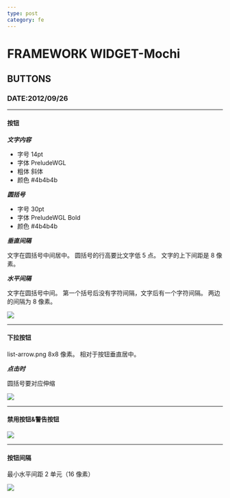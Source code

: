 ```yaml
---
type: post
category: fe
---
```


# FRAMEWORK WIDGET-Mochi

## BUTTONS

### DATE:2012/09/26

---

#### 按钮

**_文字内容_**

- 字号 14pt
- 字体 PreludeWGL
- 粗体 斜体
- 颜色 #4b4b4b

**_圆括号_**

- 字号 30pt
- 字体 PreludeWGL Bold
- 颜色 #4b4b4b

**_垂直间隔_**

文字在圆括号中间居中。
圆括号的行高要比文字低 5 点。
文字的上下间距是 8 像素。

**_水平间隔_**

文字在圆括号中间。
第一个括号后没有字符间隔，文字后有一个字符间隔。
两边的间隔为 8 像素。

![](https://mmbiz.qlogo.cn/mmbiz/aEj0pBet08t8XWyBXodZAYbVyVuyq5OktnQEwveBUqRV9ia4MGzZPoTbWNJGOmLick5G0PGBiaOeO16XZwYiavphqQ/0?wx_fmt=png)

---

#### 下拉按钮

list-arrow.png 8x8 像素。
相对于按钮垂直居中。

**_点击时_**

圆括号要对应伸缩

![](https://mmbiz.qlogo.cn/mmbiz/aEj0pBet08t8XWyBXodZAYbVyVuyq5OkJ4zUVPUoP6Ill5YBszmkQdv7tNibS4icXf5TS0oMPOZyhjxgWQ20Em5w/0?wx_fmt=png)

---

#### 禁用按钮&警告按钮

![](https://mmbiz.qlogo.cn/mmbiz/aEj0pBet08t8XWyBXodZAYbVyVuyq5OkZRuJblZg1jKe2yRyicn2RxrP26NHQPLNBYyX9udVuMEAzG4O8Qeo8cQ/0?wx_fmt=png)

---

#### 按钮间隔

最小水平间距 2 单元（16 像素）

![](https://mmbiz.qlogo.cn/mmbiz/aEj0pBet08t8XWyBXodZAYbVyVuyq5OkufrzdI7bqOaKIT7tIGNFQ3VibXL6hjIyQxVqTSAmcb527KHDwfV0wyA/0?wx_fmt=png)
